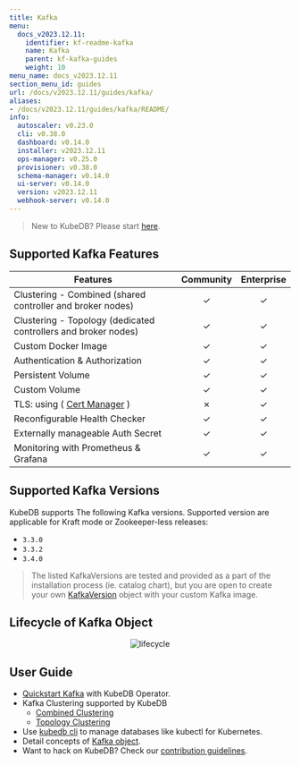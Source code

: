 ```yaml
---
title: Kafka
menu:
  docs_v2023.12.11:
    identifier: kf-readme-kafka
    name: Kafka
    parent: kf-kafka-guides
    weight: 10
menu_name: docs_v2023.12.11
section_menu_id: guides
url: /docs/v2023.12.11/guides/kafka/
aliases:
- /docs/v2023.12.11/guides/kafka/README/
info:
  autoscaler: v0.23.0
  cli: v0.38.0
  dashboard: v0.14.0
  installer: v2023.12.11
  ops-manager: v0.25.0
  provisioner: v0.38.0
  schema-manager: v0.14.0
  ui-server: v0.14.0
  version: v2023.12.11
  webhook-server: v0.14.0
---
```


> New to KubeDB? Please start [here](/docs/v2023.12.11/README).

## Supported Kafka Features


| Features                                                       | Community | Enterprise |
|----------------------------------------------------------------|:---------:|:----------:|
| Clustering - Combined (shared controller and broker nodes)     | &#10003;  |  &#10003;  |
| Clustering - Topology (dedicated controllers and broker nodes) | &#10003;  |  &#10003;  |
| Custom Docker Image                                            | &#10003;  |  &#10003;  |
| Authentication & Authorization                                 | &#10003;  |  &#10003;  |
| Persistent Volume                                              | &#10003;  |  &#10003;  |
| Custom Volume                                                  | &#10003;  |  &#10003;  |
| TLS: using ( [Cert Manager](https://cert-manager.io/docs/) )   | &#10007;  |  &#10003;  |
| Reconfigurable Health Checker                                  | &#10003;  |  &#10003;  |
| Externally manageable Auth Secret                              | &#10003;  |  &#10003;  |
| Monitoring with Prometheus & Grafana                           | &#10003;  |  &#10003;  |

## Supported Kafka Versions

KubeDB supports The following Kafka versions. Supported version are applicable for Kraft mode or Zookeeper-less releases:
- `3.3.0`
- `3.3.2`
- `3.4.0`

> The listed KafkaVersions are tested and provided as a part of the installation process (ie. catalog chart), but you are open to create your own [KafkaVersion](/docs/v2023.12.11/guides/kafka/concepts/catalog) object with your custom Kafka image.

## Lifecycle of Kafka Object

<!---
ref : https://cacoo.com/diagrams/4PxSEzhFdNJRIbIb/0281B
--->

<p align="center">
<img alt="lifecycle"  src="/docs/v2023.12.11/images/kafka/Kafka-CRD-Lifecycle.png">
</p>

## User Guide 
- [Quickstart Kafka](/docs/v2023.12.11/guides/kafka/quickstart/overview/) with KubeDB Operator.
- Kafka Clustering supported by KubeDB
  - [Combined Clustering](/docs/v2023.12.11/guides/kafka/clustering/combined-cluster/)
  - [Topology Clustering](/docs/v2023.12.11/guides/kafka/clustering/topology-cluster/)
- Use [kubedb cli](/docs/v2023.12.11/guides/kafka/cli/cli) to manage databases like kubectl for Kubernetes.
- Detail concepts of [Kafka object](/docs/v2023.12.11/guides/kafka/concepts/kafka).
- Want to hack on KubeDB? Check our [contribution guidelines](/docs/v2023.12.11/CONTRIBUTING).
